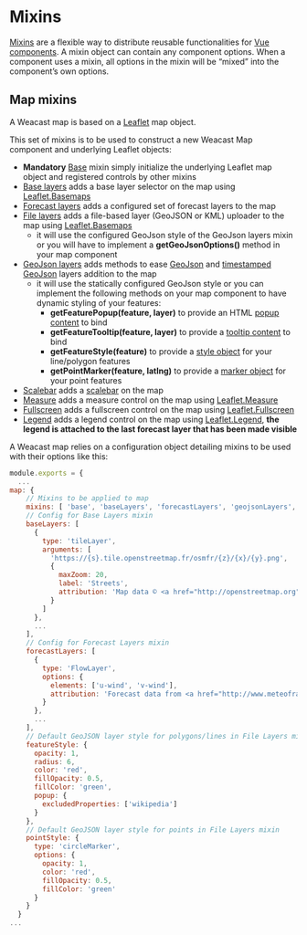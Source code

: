 # Mixins

[Mixins](https://vuejs.org/v2/guide/mixins.html) are a flexible way to distribute reusable functionalities for [Vue components](https://vuejs.org/v2/guide/components.html). A mixin object can contain any component options. When a component uses a mixin, all options in the mixin will be “mixed” into the component’s own options.

## Map mixins

A Weacast map is based on a [Leaflet](http://leafletjs.com/) map object.

This set of mixins is to be used to construct a new Weacast Map component and underlying Leaflet objects:
* **Mandatory** [Base](https://github.com/weacast/weacast-client/blob/master/src/mixins/map/mixin.base.js) mixin simply initialize the underlying Leaflet map object and registered controls by other mixins
* [Base layers](https://github.com/weacast/weacast-client/blob/master/src/mixins/map/mixin.base-layers.js) adds a base layer selector on the map using [Leaflet.Basemaps](https://github.com/consbio/Leaflet.Basemaps)
* [Forecast layers](https://github.com/weacast/weacast-client/blob/master/src/mixins/map/mixin.forecast-layers.js) adds a configured set of forecast layers to the map
* [File layers](https://github.com/weacast/weacast-client/blob/master/src/mixins/map/mixin.file-layers.js) adds a file-based layer (GeoJSON or KML) uploader to the map using [Leaflet.Basemaps](https://github.com/consbio/Leaflet.Basemaps)
  * it will use the configured GeoJson style of the GeoJson layers mixin or you will have to implement a **getGeoJsonOptions()** method in your map component
* [GeoJson layers](https://github.com/weacast/weacast-client/blob/master/src/mixins/map/mixin.geojson-layers.js) adds methods to ease [GeoJson](http://leafletjs.com/reference-1.0.3.html#geojson) and [timestamped GeoJson](./LAYERS#feature-layers) layers addition to the map
  * it will use the statically configured GeoJson style or you can implement the following methods on your map component to have dynamic styling of your features:
    * **getFeaturePopup(feature, layer)** to provide an HTML [popup content](http://leafletjs.com/reference-1.1.0.html#popup) to bind
    * **getFeatureTooltip(feature, layer)** to provide a [tooltip content](http://leafletjs.com/reference-1.1.0.html#tooltip) to bind
    * **getFeatureStyle(feature)** to provide a [style object](http://leafletjs.com/reference-1.1.0.html#path-option) for your line/polygon features
    * **getPointMarker(feature, latlng)** to provide a [marker object](http://leafletjs.com/reference-1.1.0.html#marker) for your point features
* [Scalebar](https://github.com/weacast/weacast-client/blob/master/src/mixins/map/mixin.scalebar.js) adds a [scalebar](http://leafletjs.com/reference-1.0.3.html#control-scale) on the map
* [Measure](https://github.com/weacast/weacast-client/blob/master/src/mixins/map/mixin.measure.js) adds a measure control on the map using [Leaflet.Measure](https://github.com/ljagis/leaflet-measure)
* [Fullscreen](https://github.com/weacast/weacast-client/blob/master/src/mixins/map/mixin.fullscreen.js) adds a fullscreen control on the map using [Leaflet.Fullscreen](https://github.com/Leaflet/Leaflet.fullscreen)
* [Legend](https://github.com/weacast/weacast-client/blob/master/src/mixins/map/mixin.legend.js) adds a legend control on the map using [Leaflet.Legend](https://github.com/mikeskaug/Leaflet.Legend), **the legend is attached to the last forecast layer that has been made visible**

A Weacast map relies on a configuration object detailing mixins to be used with their options like this:

```javascript
module.exports = {
  ...
map: {
    // Mixins to be applied to map
    mixins: [ 'base', 'baseLayers', 'forecastLayers', 'geojsonLayers', 'fileLayers', 'fullscreen', 'measure', 'scalebar', 'legend' ],
    // Config for Base Layers mixin
    baseLayers: [
      {
        type: 'tileLayer',
        arguments: [
          'https://{s}.tile.openstreetmap.fr/osmfr/{z}/{x}/{y}.png',
          {
            maxZoom: 20,
            label: 'Streets',
            attribution: 'Map data © <a href="http://openstreetmap.org">OpenStreetMap</a> contributors'
          }
        ]
      },
      ...
    ],
    // Config for Forecast Layers mixin
    forecastLayers: [
      {
        type: 'FlowLayer',
        options: {
          elements: ['u-wind', 'v-wind'],
          attribution: 'Forecast data from <a href="http://www.meteofrance.com">Météo-France</a>',
        }
      },
      ...
    ],
    // Default GeoJSON layer style for polygons/lines in File Layers mixin
    featureStyle: {
      opacity: 1,
      radius: 6,
      color: 'red',
      fillOpacity: 0.5,
      fillColor: 'green',
      popup: {
        excludedProperties: ['wikipedia']
      }
    },
    // Default GeoJSON layer style for points in File Layers mixin
    pointStyle: {
      type: 'circleMarker',
      options: {
        opacity: 1,
        color: 'red',
        fillOpacity: 0.5,
        fillColor: 'green'
      }
    }
  }
...
```
